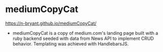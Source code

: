 # mediumCopyCat
https://n-bryant.github.io/mediumCopyCat/
* mediumCopyCat is a copy of medium.com's landing page built with a ruby backend seeded with data from News API to implement CRUD behavior.  Templating was achieved with HandlebarsJS.
